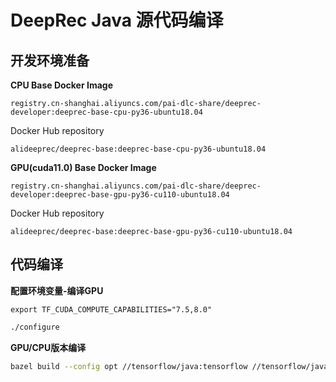 # DeepRec Java 源代码编译

## 开发环境准备

**CPU Base Docker Image**

```
registry.cn-shanghai.aliyuncs.com/pai-dlc-share/deeprec-developer:deeprec-base-cpu-py36-ubuntu18.04
```

Docker Hub repository
```
alideeprec/deeprec-base:deeprec-base-cpu-py36-ubuntu18.04
```

**GPU(cuda11.0) Base Docker Image**

```
registry.cn-shanghai.aliyuncs.com/pai-dlc-share/deeprec-developer:deeprec-base-gpu-py36-cu110-ubuntu18.04
```

Docker Hub repository
```
alideeprec/deeprec-base:deeprec-base-gpu-py36-cu110-ubuntu18.04
```

## 代码编译

**配置环境变量-编译GPU**
```
export TF_CUDA_COMPUTE_CAPABILITIES="7.5,8.0"
```

```bash
./configure
```

**GPU/CPU版本编译**

```bash
bazel build --config opt //tensorflow/java:tensorflow //tensorflow/java:libtensorflow_jni
```

